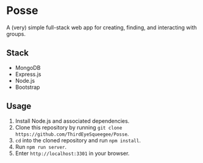 # Posse

A (very) simple full-stack web app for creating, finding, and interacting with groups.

## Stack

-   MongoDB
-   Express.js
-   Node.js
-   Bootstrap

## Usage

1. Install Node.js and associated dependencies.
2. Clone this repository by running `git clone https://github.com/ThirdEyeSqueegee/Posse`.
3. `cd` into the cloned repository and run `npm install`.
4. Run `npm run server`.
5. Enter `http://localhost:3301` in your browser.

